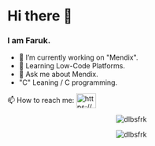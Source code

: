 <h1> Hi there 👋 </h1>
<h3>I am Faruk.</h3>


- 🔭 I’m currently working on "Mendix".
- 🌱 Learning Low-Code Platforms.
- 💬 Ask me about Mendix.
- "C" Leaning / C programming.
<p>
📫 How to reach me:  <a href="https://linkedin.com/in/farukdelibas/" target="blank"><img align="center" src="https://raw.githubusercontent.com/rahuldkjain/github-profile-readme-generator/master/src/images/icons/Social/linked-in-alt.svg" alt="https://www.linkedin.com/in/sfarukdelibas/" height="30" width="40" /></a>
</p>
<p align="center"> <img src="https://komarev.com/ghpvc/?username=dlbsfrk&label=Profile%20views&color=0e75b6&style=flat" alt="dlbsfrk" /> </p>

<p align="center" ><img src="https://github-readme-stats.vercel.app/api/top-langs?username=dlbsfrk&show_icons=true&locale=en&layout=compact" alt="dlbsfrk" /></p>

